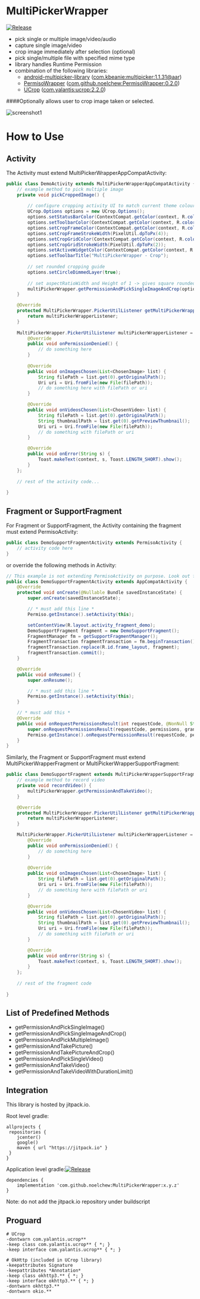 # MultiPickerWrapper
[![Release](https://jitpack.io/v/noelchew/MultiPickerWrapper.svg)](https://jitpack.io/#noelchew/MultiPickerWrapper)

- pick single or multiple image/video/audio
- capture single image/video
- crop image immediately after selection (optional)
- pick single/multiple file with specified mime type
- library handles Runtime Permission
- combination of the following libraries:
    -  [android-multipicker-library](https://github.com/coomar2841/android-multipicker-library) ([com.kbeanie:multipicker:1.1.31@aar](https://github.com/coomar2841/android-multipicker-library/releases/tag/v1.1.31))
    - [PermisoWrapper](https://github.com/NoelChew/PermisoWrapper) ([com.github.noelchew:PermisoWrapper:0.2.0](https://github.com/NoelChew/PermisoWrapper/releases/tag/0.2.0))
    - [UCrop](https://github.com/Yalantis/uCrop) ([com.yalantis:ucrop:2.2.0](https://mvnrepository.com/artifact/com.yalantis/ucrop/2.2.0))

####Optionally allows user to crop image taken or selected.

![screenshot1](https://github.com/NoelChew/MultiPickerWrapper/blob/master/screenshots/screenshot_1.png)

# How to Use
## Activity
The Activity must extend MultiPickerWrapperAppCompatActivity:

```java
public class DemoActivity extends MultiPickerWrapperAppCompatActivity {
    // example method to pick multiple image
    private void pickCroppedImage() {
    
        // configure cropping activity UI to match current theme colour
        UCrop.Options options = new UCrop.Options();
        options.setStatusBarColor(ContextCompat.getColor(context, R.color.colorPrimaryDark));
        options.setToolbarColor(ContextCompat.getColor(context, R.color.colorPrimary));
        options.setCropFrameColor(ContextCompat.getColor(context, R.color.colorPrimaryDark));
        options.setCropFrameStrokeWidth(PixelUtil.dpToPx(4));
        options.setCropGridColor(ContextCompat.getColor(context, R.color.colorPrimary));
        options.setCropGridStrokeWidth(PixelUtil.dpToPx(2));
        options.setActiveWidgetColor(ContextCompat.getColor(context, R.color.colorPrimary));
        options.setToolbarTitle("MultiPickerWrapper - Crop");
        
        // set rounded cropping guide
        options.setCircleDimmedLayer(true);
        
        // set aspectRatioWidth and Height of 1 -> gives square rounded image cropping
        multiPickerWrapper.getPermissionAndPickSingleImageAndCrop(options, 1, 1);
    }

    @Override
    protected MultiPickerWrapper.PickerUtilListener getMultiPickerWrapperListener() {
        return multiPickerWrapperListener;
    }
    
    MultiPickerWrapper.PickerUtilListener multiPickerWrapperListener = new MultiPickerWrapper.PickerUtilListener() {
        @Override
        public void onPermissionDenied() {
            // do something here
        }
        
        @Override
        public void onImagesChosen(List<ChosenImage> list) {
            String filePath = list.get(0).getOriginalPath();
            Uri uri = Uri.fromFile(new File(filePath));
            // do something here with filePath or uri
        }

        @Override
        public void onVideosChosen(List<ChosenVideo> list) {
            String filePath = list.get(0).getOriginalPath();
            String thumbnailPath = list.get(0).getPreviewThumbnail();
            Uri uri = Uri.fromFile(new File(filePath));
            // do something with filePath or uri
        }

        @Override
        public void onError(String s) {
            Toast.makeText(context, s, Toast.LENGTH_SHORT).show();
        }
    };
    
    // rest of the activity code...
    
}

```

## Fragment or SupportFragment
For Fragment or SupportFragment, the Activity containing the fragment must extend PermisoActivity:

```java
public class DemoSupportFragmentActivity extends PermisoActivity {
    // activity code here
}
```

or override the following methods in Activity:

```java
// This example is not extending PermisoActivity on purpose. Look out for comments surrounded by *
public class DemoSupportFragmentActivity extends AppCompatActivity {
    @Override
    protected void onCreate(@Nullable Bundle savedInstanceState) {
        super.onCreate(savedInstanceState);

        // * must add this line *
        Permiso.getInstance().setActivity(this);

        setContentView(R.layout.activity_fragment_demo);
        DemoSupportFragment fragment = new DemoSupportFragment();
        FragmentManager fm = getSupportFragmentManager();
        FragmentTransaction fragmentTransaction = fm.beginTransaction();
        fragmentTransaction.replace(R.id.frame_layout, fragment);
        fragmentTransaction.commit();
    }

    @Override
    public void onResume() {
        super.onResume();

        // * must add this line *
        Permiso.getInstance().setActivity(this);
    }

    // * must add this *
    @Override
    public void onRequestPermissionsResult(int requestCode, @NonNull String[] permissions, @NonNull int[] grantResults) {
        super.onRequestPermissionsResult(requestCode, permissions, grantResults);
        Permiso.getInstance().onRequestPermissionResult(requestCode, permissions, grantResults);
    }
}
```

Similarly, the Fragment or SupportFragment must extend MultiPickerWrapperFragment or MultiPickerWrapperSupportFragment:

```java
public class DemoSupportFragment extends MultiPickerWrapperSupportFragment {
    // example method to record video
    private void recordVideo() {
        multiPickerWrapper.getPermissionAndTakeVideo();
    }

    @Override
    protected MultiPickerWrapper.PickerUtilListener getMultiPickerWrapperListener() {
        return multiPickerWrapperListener;
    }

    MultiPickerWrapper.PickerUtilListener multiPickerWrapperListener = new MultiPickerWrapper.PickerUtilListener() {
        @Override
        public void onPermissionDenied() {
            // do something here
        }
        
        @Override
        public void onImagesChosen(List<ChosenImage> list) {
            String filePath = list.get(0).getOriginalPath();
            Uri uri = Uri.fromFile(new File(filePath));
            // do something here with filePath or uri
        }

        @Override
        public void onVideosChosen(List<ChosenVideo> list) {
            String filePath = list.get(0).getOriginalPath();
            String thumbnailPath = list.get(0).getPreviewThumbnail();
            Uri uri = Uri.fromFile(new File(filePath));
            // do something with filePath or uri
        }

        @Override
        public void onError(String s) {
            Toast.makeText(context, s, Toast.LENGTH_SHORT).show();
        }
    };
    
    // rest of the fragment code
    
}
```
## List of Predefined Methods
- getPermissionAndPickSingleImage()
- getPermissionAndPickSingleImageAndCrop()
- getPermissionAndPickMultipleImage()
- getPermissionAndTakePicture()
- getPermissionAndTakePictureAndCrop()
- getPermissionAndPickSingleVideo()
- getPermissionAndTakeVideo()
- getPermissionAndTakeVideoWithDurationLimit()

## Integration
This library is hosted by jitpack.io.

Root level gradle:
```
allprojects {
 repositories {
    jcenter()
    google()
    maven { url "https://jitpack.io" }
 }
}
```

Application level gradle:[![Release](https://jitpack.io/v/noelchew/MultiPickerWrapper.svg)](https://jitpack.io/#noelchew/MultiPickerWrapper)
```
dependencies {
    implementation 'com.github.noelchew:MultiPickerWrapper:x.y.z'
}
```
Note: do not add the jitpack.io repository under buildscript


## Proguard
```
# UCrop
-dontwarn com.yalantis.ucrop**
-keep class com.yalantis.ucrop** { *; }
-keep interface com.yalantis.ucrop** { *; }

# OkHttp (included in UCrop library)
-keepattributes Signature
-keepattributes *Annotation*
-keep class okhttp3.** { *; }
-keep interface okhttp3.** { *; }
-dontwarn okhttp3.**
-dontwarn okio.**
```
